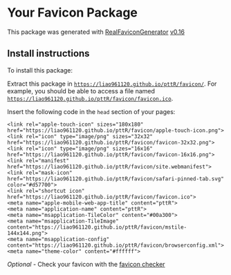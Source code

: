 # Your Favicon Package

This package was generated with [RealFaviconGenerator](https://realfavicongenerator.net/) [v0.16](https://realfavicongenerator.net/change_log#v0.16)

## Install instructions

To install this package:

Extract this package in <code>https://liao961120.github.io/pttR/favicon/</code>. For example, you should be able to access a file named <code>https://liao961120.github.io/pttR/favicon/favicon.ico</code>.

Insert the following code in the `head` section of your pages:

    <link rel="apple-touch-icon" sizes="180x180" href="https://liao961120.github.io/pttR/favicon/apple-touch-icon.png">
    <link rel="icon" type="image/png" sizes="32x32" href="https://liao961120.github.io/pttR/favicon/favicon-32x32.png">
    <link rel="icon" type="image/png" sizes="16x16" href="https://liao961120.github.io/pttR/favicon/favicon-16x16.png">
    <link rel="manifest" href="https://liao961120.github.io/pttR/favicon/site.webmanifest">
    <link rel="mask-icon" href="https://liao961120.github.io/pttR/favicon/safari-pinned-tab.svg" color="#d57700">
    <link rel="shortcut icon" href="https://liao961120.github.io/pttR/favicon/favicon.ico">
    <meta name="apple-mobile-web-app-title" content="pttR">
    <meta name="application-name" content="pttR">
    <meta name="msapplication-TileColor" content="#00a300">
    <meta name="msapplication-TileImage" content="https://liao961120.github.io/pttR/favicon/mstile-144x144.png">
    <meta name="msapplication-config" content="https://liao961120.github.io/pttR/favicon/browserconfig.xml">
    <meta name="theme-color" content="#ffffff">

*Optional* - Check your favicon with the [favicon checker](https://realfavicongenerator.net/favicon_checker)